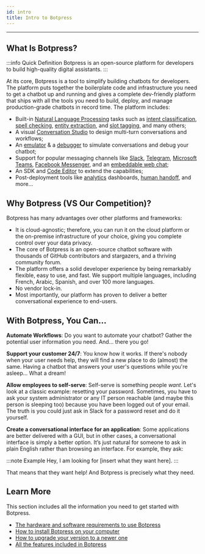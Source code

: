 ```yaml
---
id: intro
title: Intro to Botpress
---
```


---------------

## What Is Botpress?

:::info Quick Definition
Botpress is an open-source platform for developers to build high-quality digital assistants.
:::

At its core, Botpress is a tool to simplify building chatbots for developers. The platform puts together the boilerplate code and infrastructure you need to get a chatbot up and running and gives a complete dev-friendly platform that ships with all the tools you need to build, deploy, and manage production-grade chatbots in record time. The platform includes:

- Built-in [Natural Language Processing](/docs/nlu/nlu-intro) tasks such as [intent classification](/docs/nlu/intent-classification), [spell checking](/docs/nlu/spell-checking), [entity extraction](/docs/nlu/entity-extraction), and [slot tagging](/docs/nlu/slot-tagging), and many others;
- A visual [Conversation Studio](/docs/conversation-studio/conversation-studio-intro) to design multi-turn conversations and workflows;
- An [emulator](/docs/conversation-studio/tutorials/emulator) & a [debugger](/docs/intro-to-botpress/tutorials/debug) to simulate conversations and debug your chatbot;
- Support for popular messaging channels like [Slack](/docs/messaging/slack), [Telegram](/docs/messaging/telegram), [Microsoft Teams](/docs/messaging/microsoft-teams), [Facebook Messenger](/docs/messaging/facebook-messenger), and an [embeddable web chat](/docs/messaging/botpress-webchat);
- An SDK and [Code Editor](/docs/conversation-studio/code-editor/actions) to extend the capabilities;
- Post-deployment tools like [analytics](/docs/conversation-studio/analytics-overview) dashboards, [human handoff](/docs/conversation-studio/hitl-next-overview), and more...

## Why Botpress (VS Our Competition)?

Botpress has many advantages over other platforms and frameworks:

- It is cloud-agnostic; therefore, you can run it on the cloud platform or the on-premise infrastructure of your choice, giving you complete control over your data privacy.
- The core of Botpress is an open-source chatbot software with thousands of GitHub contributors and stargazers, and a thriving community forum.
- The platform offers a solid developer experience by being remarkably flexible, easy to use, and fast. We support multiple languages, including French, Arabic, Spanish, and over 100 more languages.
- No vendor lock-in.
- Most importantly, our platform has proven to deliver a better conversational experience to end-users.

## With Botpress, You Can...

**Automate Workflows**: Do you want to automate your chatbot? Gather the potential user information you need. And... there you go!

**Support your customer 24/7**: You know how it works. If there's nobody when your user needs help, they will find a new place to do (almost) the same. Having a chatbot that answers your user's questions while you're asleep... What a dream!

**Allow employees to self-serve**: Self-serve is something people _want_. Let's look at a classic example: resetting your password. Sometimes, you have to ask your system administrator or any IT person reachable (and maybe this person is sleeping too) because you have been logged out of your email. The truth is you could just ask in Slack for a password reset and do it yourself.

**Create a conversational interface for an application**: Some applications are better delivered with a GUI, but in other cases, a conversational interface is simply a better option. It’s just natural for someone to ask in plain English rather than browsing an interface. For example, they ask:

:::note Example
Hey, I am looking for [insert what they want here].
:::

That means that they want help! And Botpress is precisely what they need.

## Learn More

This section includes all the information you need to get started with Botpress.

- [The hardware and software requirements to use Botpress](/docs/intro-to-botpress/requirements)
- [How to install Botpress on your computer](/docs/intro-to-botpress/download-and-start)
- [How to upgrade your version to a newer one](/docs/intro-to-botpress/update)
- [All the features included in Botpress](/docs/intro-to-botpress/features)
